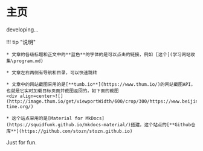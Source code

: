 # 主页

developing...

!!! tip "说明"

    * 文章的各级标题和正文中的**蓝色**的字体的是可以点击的链接，例如 [这个](学习网站收集\program.md)

    * 文章左右两侧有导航和目录，可以快速跳转

    * 文章中的网站截图采用的是[**tumb.io**](https://www.thum.io/)的网站截图API，也就是它实时加载目标页面并截图返回的，如下面的截图
    <div align=center>![](http://image.thum.io/get/viewportWidth/600/crop/300/https://www.beijing-time.org/)

    * 这个站点采用的是[Material for MkDocs](https://squidfunk.github.io/mkdocs-material/)搭建，这个站点的[**Github仓库**](https://github.com/stozn/stozn.github.io)

Just for fun.

